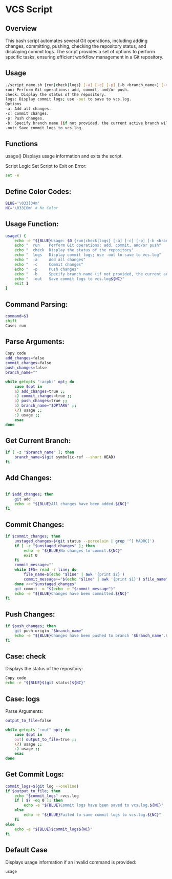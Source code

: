 # VCS Script
## Overview
This bash script automates several Git operations, including adding changes, committing, pushing, checking the repository status, and displaying commit logs. The script provides a set of options to perform specific tasks, ensuring efficient workflow management in a Git repository.

## Usage
```bash
./script_name.sh {run|check|logs} [-a] [-c] [-p] [-b <branch_name>] [-out]
run: Perform Git operations: add, commit, and/or push.
check: Display the status of the repository.
logs: Display commit logs; use -out to save to vcs.log.
Options
-a: Add all changes.
-c: Commit changes.
-p: Push changes.
-b: Specify branch name (if not provided, the current active branch will be used).
-out: Save commit logs to vcs.log.
```
## Functions
usage()
Displays usage information and exits the script.

Script Logic
Set Script to Exit on Error:

```bash
set -e
```
## Define Color Codes:

```bash
BLUE='\033[34m'
NC='\033[0m' # No Color
```
## Usage Function:


```bash
usage() {
    echo -e "${BLUE}Usage: $0 {run|check|logs} [-a] [-c] [-p] [-b <branch_name>] [-out]"
    echo "  run    Perform Git operations: add, commit, and/or push"
    echo "  check  Display the status of the repository"
    echo "  logs   Display commit logs; use -out to save to vcs.log"
    echo "  -a     Add all changes"
    echo "  -c     Commit changes"
    echo "  -p     Push changes"
    echo "  -b     Specify branch name (if not provided, the current active branch will be used)"
    echo "  -out   Save commit logs to vcs.log${NC}"
    exit 1
}
```
## Command Parsing:

```bash
command=$1
shift
Case: run
```

## Parse Arguments:
```bash
Copy code
add_changes=false
commit_changes=false
push_changes=false
branch_name=""

while getopts ":acpb:" opt; do
    case $opt in
    a) add_changes=true ;;
    c) commit_changes=true ;;
    p) push_changes=true ;;
    b) branch_name="$OPTARG" ;;
    \?) usage ;;
    :) usage ;;
    esac
done
```
## Get Current Branch:
```bash
if [ -z "$branch_name" ]; then
    branch_name=$(git symbolic-ref --short HEAD)
fi
```
## Add Changes:

```bash

if $add_changes; then
    git add .
    echo -e "${BLUE}All changes have been added.${NC}"
fi
```
## Commit Changes:

```bash
if $commit_changes; then
    unstaged_changes=$(git status --porcelain | grep '^[ MADRC]')
    if [ -z "$unstaged_changes" ]; then
        echo -e "${BLUE}No changes to commit.${NC}"
        exit 0
    fi
    commit_message=""
    while IFS= read -r line; do
        file_name=$(echo "$line" | awk '{print $2}')
        commit_message+="$(echo "$line" | awk '{print $1}') $file_name\n"
    done <<<"$unstaged_changes"
    git commit -m "$(echo -e "$commit_message")"
    echo -e "${BLUE}Changes have been committed.${NC}"
fi
```

## Push Changes:

```bash
if $push_changes; then
    git push origin "$branch_name"
    echo -e "${BLUE}Changes have been pushed to branch '$branch_name'.${NC}"
fi
```
## Case: check
Displays the status of the repository:

```bash
Copy code
echo -e "${BLUE}$(git status)${NC}"
```
## Case: logs
Parse Arguments:

```bash
output_to_file=false

while getopts ":out" opt; do
    case $opt in
    out) output_to_file=true ;;
    \?) usage ;;
    :) usage ;;
    esac
done
```
## Get Commit Logs:

```bash
commit_logs=$(git log --oneline)
if $output_to_file; then
    echo "$commit_logs" >vcs.log
    if [ $? -eq 0 ]; then
        echo -e "${BLUE}Commit logs have been saved to vcs.log.${NC}"
    else
        echo -e "${BLUE}Failed to save commit logs to vcs.log.${NC}"
    fi
else
    echo -e "${BLUE}$commit_logs${NC}"
fi
```
## Default Case
Displays usage information if an invalid command is provided:

```bash
usage
```